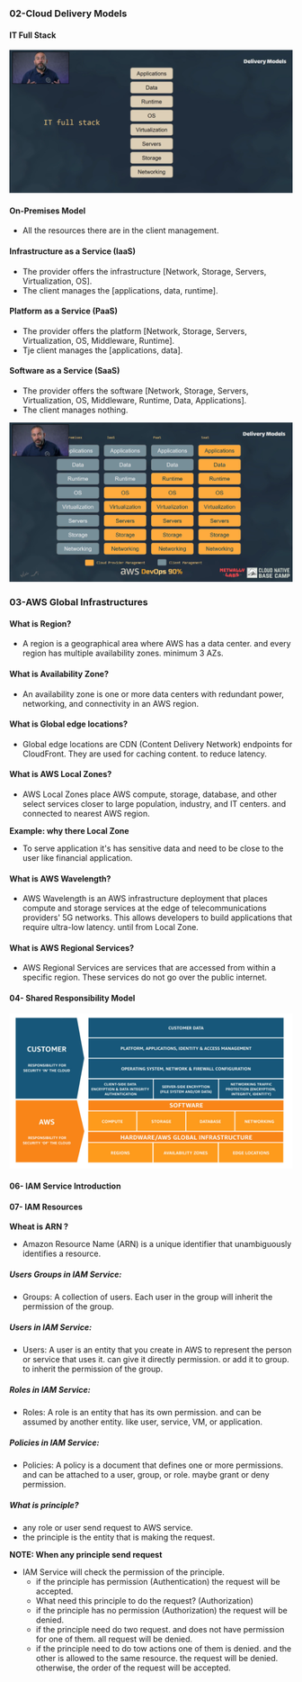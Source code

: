### 02-Cloud Delivery Models

#### IT Full Stack

<img src="./img/01.png">

#### On-Premises Model

- All the resources there are in the client management.

#### Infrastructure as a Service (IaaS)

- The provider offers the infrastructure [Network, Storage, Servers, Virtualization, OS].
- The client manages the [applications, data, runtime].

#### Platform as a Service (PaaS)

- The provider offers the platform [Network, Storage, Servers, Virtualization, OS, Middleware, Runtime].
- Tje client manages the [applications, data].

#### Software as a Service (SaaS)

- The provider offers the software [Network, Storage, Servers, Virtualization, OS, Middleware, Runtime, Data, Applications].
- The client manages nothing.

<img src="./img/02.png">

### 03-AWS Global Infrastructures

#### What is Region?

- A region is a geographical area where AWS has a data center. and every region has multiple availability zones. minimum 3 AZs.

#### What is Availability Zone?

- An availability zone is one or more data centers with redundant power, networking, and connectivity in an AWS region.

#### What is Global edge locations?

- Global edge locations are CDN (Content Delivery Network) endpoints for CloudFront. They are used for caching content. to reduce latency.

#### What is AWS Local Zones?

- AWS Local Zones place AWS compute, storage, database, and other select services closer to large population, industry, and IT centers. and connected to nearest AWS region.

**Example: why there Local Zone**

- To serve application it's has sensitive data and need to be close to the user like financial application.

#### What is AWS Wavelength?

- AWS Wavelength is an AWS infrastructure deployment that places compute and storage services at the edge of telecommunications providers' 5G networks. This allows developers to build applications that require ultra-low latency. until from Local Zone.

#### What is AWS Regional Services?

- AWS Regional Services are services that are accessed from within a specific region. These services do not go over the public internet.

#### 04- Shared Responsibility Model

<img src="./img/03.jpg">

#### 06- IAM Service Introduction

#### 07- IAM Resources

**Wheat is ARN ?**

- Amazon Resource Name (ARN) is a unique identifier that unambiguously identifies a resource.

##### Users Groups in IAM Service:

- Groups: A collection of users. Each user in the group will inherit the permission of the group.

##### Users in IAM Service:

- Users: A user is an entity that you create in AWS to represent the person or service that uses it. can give it directly permission. or add it to group. to inherit the permission of the group.

##### Roles in IAM Service:

- Roles: A role is an entity that has its own permission. and can be assumed by another entity. like user, service, VM, or application.

##### Policies in IAM Service:

- Policies: A policy is a document that defines one or more permissions. and can be attached to a user, group, or role. maybe grant or deny permission.

##### What is principle?

- any role or user send request to AWS service.
- the principle is the entity that is making the request.

**NOTE: When any principle send request**

- IAM Service will check the permission of the principle.
  - if the principle has permission (Authentication) the request will be accepted.
  - What need this principle to do the request? (Authorization)
  - if the principle has no permission (Authorization) the request will be denied.
  - if the principle need do two request. and does not have permission for one of them. all request will be denied.
  - if the principle need to do tow actions one of them is denied. and the other is allowed to the same resource. the request will be denied. otherwise, the order of the request will be accepted.
